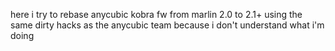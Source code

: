 here i try to rebase anycubic kobra fw from marlin 2.0 to 2.1+ using the same dirty hacks as the anycubic team because i don't understand what i'm doing
